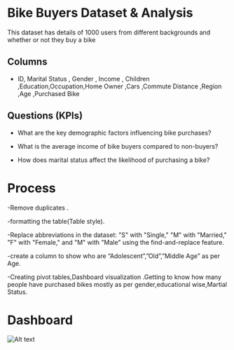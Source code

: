 # Bike Buyers Dataset  & Analysis 

This dataset has details of 1000 users from different backgrounds and whether or not they buy a bike

## Columns 

- ID, Marital Status , Gender   ,  Income ,   Children ,Education,Occupation,Home Owner ,Cars ,Commute Distance ,Region ,Age ,Purchased Bike

## Questions (KPIs)
    
- What are the key demographic factors influencing bike purchases?
  
- What is the average income of bike buyers compared to non-buyers?
  
- How does marital status affect the likelihood of purchasing a bike?


# Process

-Remove duplicates . 

-formatting the table(Table style).

-Replace abbreviations in the dataset: "S" with "Single," "M" with "Married," "F" with "Female," and "M" with "Male" using the find-and-replace feature.

-create a column to show who are “Adolescent”,”Old”,”Middle Age” as per Age.

-Creating pivot tables,Dashboard visualization .Getting to know how many people have purchased bikes mostly as per gender,educational wise,Martial Status.

# Dashboard  

![Alt text](https://example.com/image.png)


